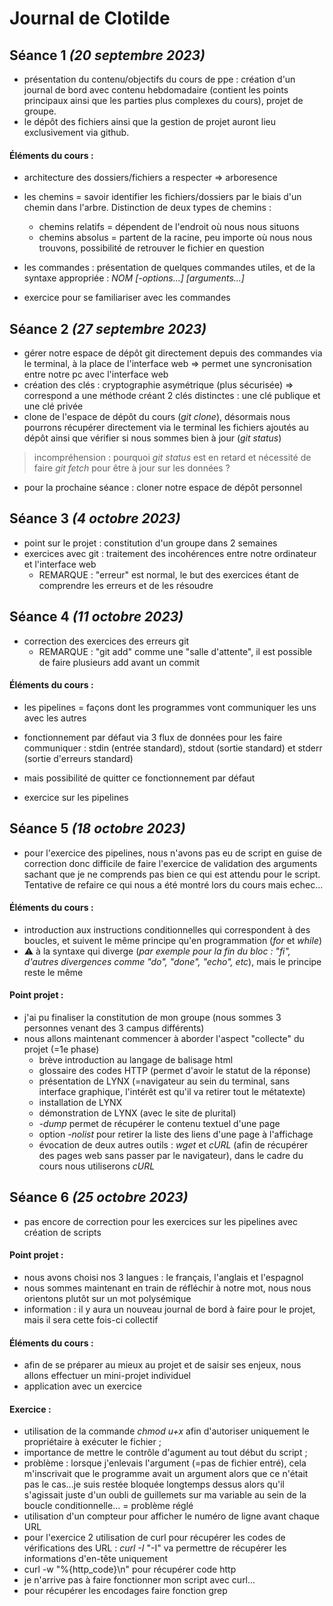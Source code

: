 # Journal de Clotilde
## Séance 1 _(20 septembre 2023)_

+ présentation du contenu/objectifs du cours de ppe : création d'un journal de bord avec contenu hebdomadaire (contient les points principaux ainsi que les parties plus complexes du cours), projet de groupe.
+ le dépôt des fichiers ainsi que la gestion de projet auront lieu exclusivement via github.

#### Éléments du cours :
+ architecture des dossiers/fichiers a respecter => arboresence
+ les chemins = savoir identifier les fichiers/dossiers par le biais d'un chemin dans l'arbre.
  Distinction de deux types de chemins :
  - chemins relatifs = dépendent de l'endroit où nous nous situons
  - chemins absolus = partent de la racine, peu importe où nous nous trouvons, possibilité de retrouver le fichier en question

+ les commandes : présentation de quelques commandes utiles, et de la syntaxe appropriée : _NOM [-options...] [arguments...]_
+ exercice pour se familiariser avec les commandes


## Séance 2 _(27 septembre 2023)_

+ gérer notre espace de dépôt git directement depuis des commandes via le terminal, à la place de l'interface web => permet une syncronisation entre notre pc avec l'interface web
+ création des clés : cryptographie asymétrique (plus sécurisée) => correspond a une méthode créant 2 clés distinctes : une clé publique et une clé privée
+ clone de l'espace de dépôt du cours (_git clone_), désormais nous pourrons récupérer directement via le terminal les fichiers ajoutés au dépôt ainsi que vérifier si nous sommes bien à jour (_git status_)
  
> incompréhension : pourquoi _git status_ est en retard et nécessité de faire _git fetch_ pour être à jour sur les données ?
    
+ pour la prochaine séance : cloner notre espace de dépôt personnel


## Séance 3 _(4 octobre 2023)_

+ point sur le projet : constitution d'un groupe dans 2 semaines
+ exercices avec git : traitement des incohérences entre notre ordinateur et l'interface web
  - REMARQUE : "erreur" est normal, le but des exercices étant de comprendre les erreurs et de les résoudre
 

## Séance 4 _(11 octobre 2023)_

+ correction des exercices des erreurs git
  - REMARQUE : "git add" comme une "salle d'attente", il est possible de faire plusieurs add avant un commit
  
#### Éléments du cours :
+ les pipelines = façons dont les programmes vont communiquer les uns avec les autres
+ fonctionnement par défaut via 3 flux de données pour les faire communiquer : stdin (entrée standard), stdout (sortie standard) et stderr (sortie d'erreurs standard)
+ mais possibilité de quitter ce fonctionnement par défaut
  
+ exercice sur les pipelines

## Séance 5 _(18 octobre 2023)_
+ pour l'exercice des pipelines, nous n'avons pas eu de script en guise de correction donc difficile de faire l'exercice de validation des arguments sachant que je ne comprends pas bien ce qui est attendu pour le script. Tentative de refaire ce qui nous a été montré lors du cours mais echec...

#### Éléments du cours :
+ introduction aux instructions conditionnelles qui correspondent à des boucles, et suivent le même principe qu'en programmation (_for_ et _while_)
+ ⚠️ à la syntaxe qui diverge (_par exemple pour la fin du bloc : "fi", d'autres divergences comme "do", "done", "echo", etc_), mais le principe reste le même

#### Point projet :
+ j'ai pu finaliser la constitution de mon groupe (nous sommes 3 personnes venant des 3 campus différents)
+ nous allons maintenant commencer à aborder l'aspect "collecte" du projet (=1e phase)
  - brève introduction au langage de balisage html
  - glossaire des codes HTTP (permet d'avoir le statut de la réponse)
  - présentation de LYNX (=navigateur au sein du terminal, sans interface graphique, l'intérêt est qu'il va retirer tout le métatexte)
  - installation de LYNX
  - démonstration de LYNX (avec le site de plurital)
  - _-dump_ permet de récupérer le contenu textuel d'une page
  - option _-nolist_ pour retirer la liste des liens d'une page à l'affichage
  - évocation de deux autres outils : _wget_ et _cURL_ (afin de récupérer des pages web sans passer par le navigateur), dans le cadre du cours nous utiliserons _cURL_

## Séance 6 _(25 octobre 2023)_
+ pas encore de correction pour les exercices sur les pipelines avec création de scripts

#### Point projet :
- nous avons choisi nos 3 langues : le français, l'anglais et l'espagnol
- nous sommes maintenant en train de réfléchir à notre mot, nous nous orientons plutôt sur un mot polysémique
- information : il y aura un nouveau journal de bord à faire pour le projet, mais il sera cette fois-ci collectif 

#### Éléments du cours :
+ afin de se préparer au mieux au projet et de saisir ses enjeux, nous allons effectuer un mini-projet individuel
+ application avec un exercice

#### Exercice :
+ utilisation de la commande _chmod u+x_ afin d'autoriser uniquement le propriétaire à exécuter le fichier ;
+  importance de mettre le contrôle d'agument au tout début du script ;
+  problème : lorsque j'enlevais l'argument (=pas de fichier entré), cela m'inscrivait que le programme avait un argument alors que ce n'était pas le cas...je suis restée bloquée longtemps dessus alors qu'il s'agissait juste d'un oubli de guillemets sur ma variable au sein de la boucle conditionnelle... = problème réglé 
+  utilisation d'un compteur pour afficher le numéro de ligne avant chaque URL
+  pour l'exercice 2 utilisation de curl pour récupérer les codes de vérifications des URL : _curl -I <url>_ "-I" va permettre de récupérer les informations d'en-tête uniquement
+  curl -w "%{http_code}\n" pour récupérer code http
+  je n'arrive pas à faire fonctionner mon script avec curl...
+  pour récupérer les encodages faire fonction grep
